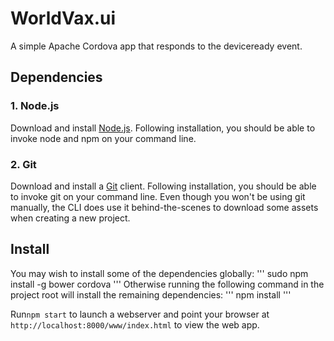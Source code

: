 # WorldVax.ui

A simple Apache Cordova app that responds to the deviceready event.

## Dependencies
### 1. Node.js
Download and install [Node.js](http://nodejs.org/). Following installation, you should be able to invoke node and npm on your command line.

### 2. Git
Download and install a [Git](http://git-scm.com/) client. Following installation, you should be able to invoke git on your command line. Even though you won't be using git manually, the CLI does use it behind-the-scenes to download some assets when creating a new project.

## Install
You may wish to install some of the dependencies globally:
'''
sudo npm install -g bower cordova
'''
Otherwise running the following command in the project root will install the remaining dependencies:
'''
npm install
'''

Run`npm start` to launch a webserver and point your browser at `http://localhost:8000/www/index.html` to view the web app.

